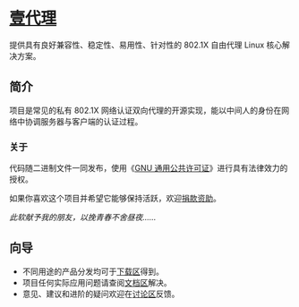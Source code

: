 # [壹代理](http://bitbucket.org/CrazyBoyFeng/agentx1) #

提供具有良好兼容性、稳定性、易用性、针对性的 802.1X 自由代理 Linux 核心解决方案。 

## 简介 ##

项目是常见的私有 802.1X 网络认证双向代理的开源实现，能以中间人的身份在网络中协调服务器与客户端的认证过程。

### 关于 ###

代码随二进制文件一同发布，使用《[GNU 通用公共许可证](http://www.thebigfly.com/gnu/gpl)》进行具有法律效力的授权。

如果你喜欢这个项目并希望它能够保持活跃，欢迎[捐款资助](http://me.alipay.com/crazyboyfeng)。

*此软献予我的朋友，以挽青春不舍昼夜……*

## 向导 ##

* 不同用途的产品分发均可于[下载区](http://bitbucket.org/CrazyBoyFeng/agentx1/downloads)得到。
* 项目任何实际应用问题请查阅[文档区](http://bitbucket.org/CrazyBoyFeng/agentx1/wiki)解决。
* 意见、建议和进阶的疑问欢迎在[讨论区](http://bitbucket.org/CrazyBoyFeng/agentx1/issues)反馈。